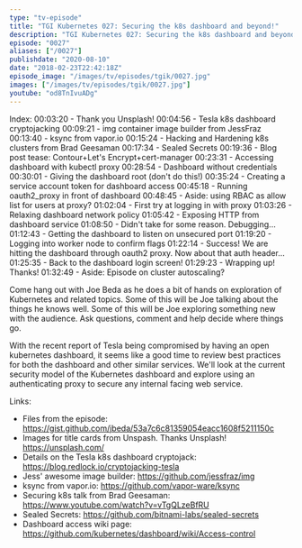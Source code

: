 ```yaml
---
type: "tv-episode"
title: "TGI Kubernetes 027: Securing the k8s dashboard and beyond!"
description: "TGI Kubernetes 027: Securing the k8s dashboard and beyond!"
episode: "0027"
aliases: ["/0027"]
publishdate: "2020-08-10"
date: "2018-02-23T22:42:18Z"
episode_image: "/images/tv/episodes/tgik/0027.jpg"
images: ["/images/tv/episodes/tgik/0027.jpg"]
youtube: "od8TnIvuADg"
---
```


Index:
00:03:20 - Thank you Unsplash!
00:04:56 - Tesla k8s dashboard cryptojacking
00:09:21 - img container image builder from JessFraz
00:13:40 - ksync from vapor.io
00:15:24 - Hacking and Hardening k8s clusters from Brad Geesaman
00:17:34 - Sealed Secrets
00:19:36 - Blog post tease: Contour&#43;Let&#39;s Encrypt&#43;cert-manager
00:23:31 - Accessing dashboard with kubectl proxy
00:28:54 - Dashboard without credentials
00:30:01 - Giving the dashboard root (don&#39;t do this!)
00:35:24 - Creating a service account token for dashboard access
00:45:18 - Running oauth2_proxy in front of dashboard
00:48:45 - Aside: using RBAC as allow list for users at proxy?
01:02:04 - First try at logging in with proxy
01:03:26 - Relaxing dashboard network policy
01:05:42 - Exposing HTTP from dashboard service
01:08:50 - Didn&#39;t take for some reason. Debugging...
01:12:43 - Getting the dashboard to listen on unsecured port
01:19:20 - Logging into worker node to confirm flags
01:22:14 - Success! We are hitting the dashboard through oauth2 proxy. Now about that auth header...
01:25:35 - Back to the dashboard login screen!
01:29:23 - Wrapping up! Thanks!
01:32:49 - Aside: Episode on cluster autoscaling?

Come hang out with Joe Beda as he does a bit of hands on exploration of Kubernetes and related topics. Some of this will be Joe talking about the things he knows well. Some of this will be Joe exploring something new with the audience. Ask questions, comment and help decide where things go.

With the recent report of Tesla being compromised by having an open kubernetes dashboard, it seems like a good time to review best practices for both the dashboard and other similar services. We&#39;ll look at the current security model of the Kubernetes dashboard and explore using an authenticating proxy to secure any internal facing web service.

Links:
* Files from the episode: https://gist.github.com/jbeda/53a7c6c81359054eacc1608f5211150c
* Images for title cards from Unspash. Thanks Unsplash! https://unsplash.com/
* Details on the Tesla k8s dashboard cryptojack: https://blog.redlock.io/cryptojacking-tesla
* Jess&#39; awesome image builder: https://github.com/jessfraz/img
* ksync from vapor.io: https://github.com/vapor-ware/ksync
* Securing k8s talk from Brad Geesaman: https://www.youtube.com/watch?v=vTgQLzeBfRU
* Sealed Secrets: https://github.com/bitnami-labs/sealed-secrets
* Dashboard access wiki page: https://github.com/kubernetes/dashboard/wiki/Access-control

